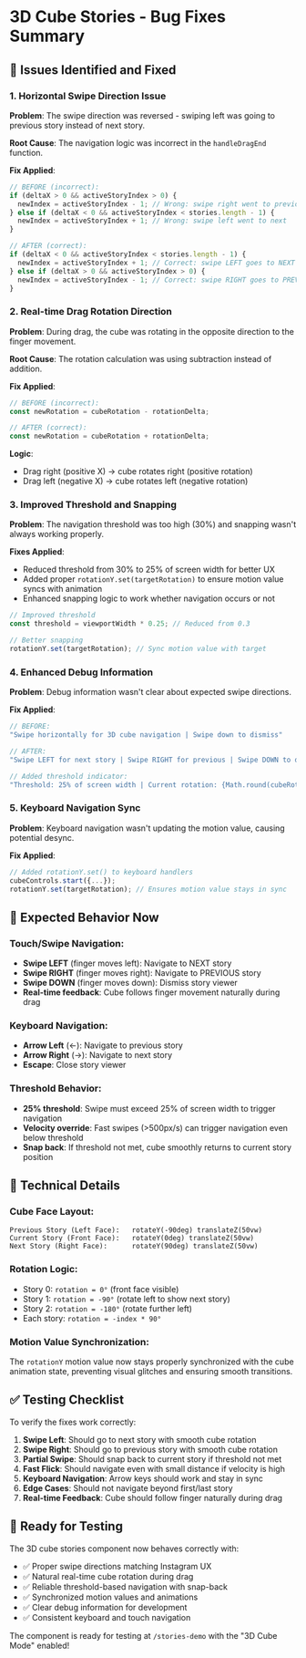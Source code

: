 # 3D Cube Stories - Bug Fixes Summary

## 🐛 Issues Identified and Fixed

### 1. **Horizontal Swipe Direction Issue**
**Problem**: The swipe direction was reversed - swiping left was going to previous story instead of next story.

**Root Cause**: The navigation logic was incorrect in the `handleDragEnd` function.

**Fix Applied**:
```javascript
// BEFORE (incorrect):
if (deltaX > 0 && activeStoryIndex > 0) {
  newIndex = activeStoryIndex - 1; // Wrong: swipe right went to previous
} else if (deltaX < 0 && activeStoryIndex < stories.length - 1) {
  newIndex = activeStoryIndex + 1; // Wrong: swipe left went to next
}

// AFTER (correct):
if (deltaX < 0 && activeStoryIndex < stories.length - 1) {
  newIndex = activeStoryIndex + 1; // Correct: swipe LEFT goes to NEXT story
} else if (deltaX > 0 && activeStoryIndex > 0) {
  newIndex = activeStoryIndex - 1; // Correct: swipe RIGHT goes to PREVIOUS story
}
```

### 2. **Real-time Drag Rotation Direction**
**Problem**: During drag, the cube was rotating in the opposite direction to the finger movement.

**Root Cause**: The rotation calculation was using subtraction instead of addition.

**Fix Applied**:
```javascript
// BEFORE (incorrect):
const newRotation = cubeRotation - rotationDelta;

// AFTER (correct):
const newRotation = cubeRotation + rotationDelta;
```

**Logic**: 
- Drag right (positive X) → cube rotates right (positive rotation)
- Drag left (negative X) → cube rotates left (negative rotation)

### 3. **Improved Threshold and Snapping**
**Problem**: The navigation threshold was too high (30%) and snapping wasn't always working properly.

**Fixes Applied**:
- Reduced threshold from 30% to 25% of screen width for better UX
- Added proper `rotationY.set(targetRotation)` to ensure motion value syncs with animation
- Enhanced snapping logic to work whether navigation occurs or not

```javascript
// Improved threshold
const threshold = viewportWidth * 0.25; // Reduced from 0.3

// Better snapping
rotationY.set(targetRotation); // Sync motion value with target
```

### 4. **Enhanced Debug Information**
**Problem**: Debug information wasn't clear about expected swipe directions.

**Fix Applied**:
```javascript
// BEFORE:
"Swipe horizontally for 3D cube navigation | Swipe down to dismiss"

// AFTER:
"Swipe LEFT for next story | Swipe RIGHT for previous | Swipe DOWN to dismiss"

// Added threshold indicator:
"Threshold: 25% of screen width | Current rotation: {Math.round(cubeRotation)}°"
```

### 5. **Keyboard Navigation Sync**
**Problem**: Keyboard navigation wasn't updating the motion value, causing potential desync.

**Fix Applied**:
```javascript
// Added rotationY.set() to keyboard handlers
cubeControls.start({...});
rotationY.set(targetRotation); // Ensures motion value stays in sync
```

## 🎯 Expected Behavior Now

### Touch/Swipe Navigation:
- **Swipe LEFT** (finger moves left): Navigate to NEXT story
- **Swipe RIGHT** (finger moves right): Navigate to PREVIOUS story  
- **Swipe DOWN** (finger moves down): Dismiss story viewer
- **Real-time feedback**: Cube follows finger movement naturally during drag

### Keyboard Navigation:
- **Arrow Left** (←): Navigate to previous story
- **Arrow Right** (→): Navigate to next story
- **Escape**: Close story viewer

### Threshold Behavior:
- **25% threshold**: Swipe must exceed 25% of screen width to trigger navigation
- **Velocity override**: Fast swipes (>500px/s) can trigger navigation even below threshold
- **Snap back**: If threshold not met, cube smoothly returns to current story position

## 🔧 Technical Details

### Cube Face Layout:
```
Previous Story (Left Face):   rotateY(-90deg) translateZ(50vw)
Current Story (Front Face):   rotateY(0deg) translateZ(50vw)  
Next Story (Right Face):      rotateY(90deg) translateZ(50vw)
```

### Rotation Logic:
- Story 0: `rotation = 0°` (front face visible)
- Story 1: `rotation = -90°` (rotate left to show next story)
- Story 2: `rotation = -180°` (rotate further left)
- Each story: `rotation = -index * 90°`

### Motion Value Synchronization:
The `rotationY` motion value now stays properly synchronized with the cube animation state, preventing visual glitches and ensuring smooth transitions.

## ✅ Testing Checklist

To verify the fixes work correctly:

1. **Swipe Left**: Should go to next story with smooth cube rotation
2. **Swipe Right**: Should go to previous story with smooth cube rotation  
3. **Partial Swipe**: Should snap back to current story if threshold not met
4. **Fast Flick**: Should navigate even with small distance if velocity is high
5. **Keyboard Navigation**: Arrow keys should work and stay in sync
6. **Edge Cases**: Should not navigate beyond first/last story
7. **Real-time Feedback**: Cube should follow finger naturally during drag

## 🚀 Ready for Testing

The 3D cube stories component now behaves correctly with:
- ✅ Proper swipe directions matching Instagram UX
- ✅ Natural real-time cube rotation during drag
- ✅ Reliable threshold-based navigation with snap-back
- ✅ Synchronized motion values and animations
- ✅ Clear debug information for development
- ✅ Consistent keyboard and touch navigation

The component is ready for testing at `/stories-demo` with the "3D Cube Mode" enabled!